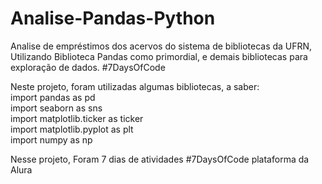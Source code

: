 # Analise-Pandas-Python
Analise de empréstimos dos acervos do sistema de bibliotecas da UFRN, Utilizando Biblioteca Pandas como primordial, e demais bibliotecas para exploração de dados. #7DaysOfCode

Neste projeto, foram utilizadas algumas bibliotecas, a saber:  
import pandas as pd  
import seaborn as sns  
import matplotlib.ticker as ticker  
import matplotlib.pyplot as plt  
import numpy as np        

Nesse projeto, Foram 7 dias de atividades #7DaysOfCode plataforma da Alura
